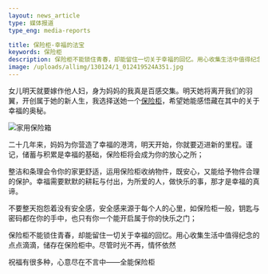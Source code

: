 ```yaml
---
layout: news_article
type: 媒体报道
type_eng: media-reports

title: 保险柜-幸福的法宝
keywords: 保险柜
description: 保险柜不能锁住青春，却能留住一切关于幸福的回忆。用心收集生活中值得纪念的点点滴滴，储存在保险柜中。尽管时光不再，情怀依然。
image: /uploads/allimg/130124/1_012419524A351.jpg
---
```

女儿明天就要嫁作他人妇，身为妈妈的我真是百感交集。明天她将离开我们的羽翼，开创属于她的新人生，我选择送她一个[保险柜](http://www.qnnsafe.com/)，希望她能感悟藏在其中的关于幸福的奥秘。

![家用保险箱](http://www.qnnsafe.com/image-news/id033001.jpg)

二十几年来，妈妈为你营造了幸福的港湾，明天开始，你就要迈进新的里程。谨记，储蓄与积累是幸福的基础，保险柜将会成为你的放心之所；

整洁和条理会令你的家更舒适，运用保险柜收纳物件，既安心，又能给予物件合理的保护。幸福需要默默的耕耘与付出，为所爱的人，做快乐的事，那才是幸福的真谛。

不要整天抱怨着没有安全感，安全感来源于每个人的心里，如保险柜一般，钥匙与密码都在你的手中，也只有你一个能开启属于你的快乐之门；

保险柜不能锁住青春，却能留住一切关于幸福的回忆。用心收集生活中值得纪念的点点滴滴，储存在保险柜中。尽管时光不再，情怀依然

祝福有很多种，心意尽在不言中——全能保险柜
